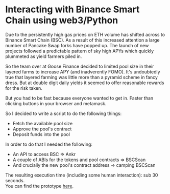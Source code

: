 # Interacting with Binance Smart Chain using web3/Python

Due to the persistently high gas prices on ETH volume has shifted across to Binance Smart Chain (BSC). 
As a result of this increased attention a large number of Pancake Swap forks have popped up. 
The launch of new projects followed a predictable pattern of sky high APYs which quickly plummeted as yield farmers piled in.  

So the team over at Goose Finance decided to limited pool size in their layered farms to increase APY (and inadverently FOMO). 
It's undoubtedly true that layered farming was little more than a pyramid scheme in fancy dress. 
But at double digit daily yields it seemed to offer reasonable rewards for the risk taken.  

But you had to be fast because everyone wanted to get in. 
Faster than clicking buttons in your browser and metamask.  

So I decided to write a script to do the following things:
- Fetch the available pool size
- Approve the pool's contract
- Deposit funds into the pool  

In order to do that I needed the following:
- An API to access BSC => Ankr
- A couple of ABIs for the tokens and pool contracts => BSCScan
- And crucially the new pool's contract address => camping BSCScan

The resulting execution time (including some human interaction): sub 30 seconds.  
You can find the prototype [here](https://github.com/tloecher/bsc-w3-python/blob/master/yeet-goose.ipynb).
